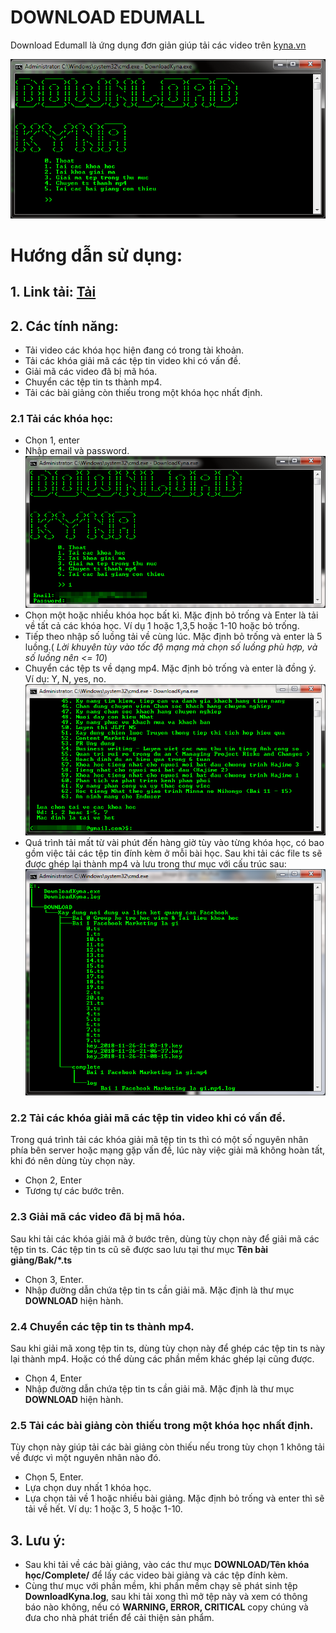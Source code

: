 # DOWNLOAD EDUMALL

Download Edumall là ứng dụng đơn giản giúp tải các video trên [kyna.vn](https://kyna.vn/)

![](img/Image_001.png)

# Hướng dẫn sử dụng:
## 1. Link tải: [Tải](https://github.com/NguyenKhong/Download_Kyna/raw/master/exe/DownloadKyna.exe)
## 2. Các tính năng:
* Tải video các khóa học hiện đang có trong tài khoản.
* Tải các khóa giải mã các tệp tin video khi có vấn đề.
* Giải mã các video đã bị mã hóa.
* Chuyển các tệp tin ts thành mp4.
* Tải các bài giảng còn thiếu trong một khóa học nhất định.
### 2.1 Tải các khóa học:
* Chọn 1, enter
* Nhập email và password.
![](img/Image_002.png)
* Chọn một hoặc nhiều khóa học bất kì. Mặc định bỏ trống và Enter là tải về tất cả các khóa học. Ví dụ 1 hoặc 1,3,5 hoặc 1-10 hoặc bỏ trống.
* Tiếp theo nhập số luồng tải về cùng lúc. Mặc định bỏ trống và enter là 5 luồng.( *Lời khuyên tùy vào tốc độ mạng mà chọn số luồng phù hợp, và số luồng nên <= 10*)
* Chuyển các tệp ts về dạng mp4. Mặc định bỏ trống và enter là đồng ý. Ví dụ: Y, N, yes, no.
![](img/Image_003.png)
* Quá trình tải mất từ vài phút đến hàng giờ tùy vào từng khóa học, có bao gồm việc tải các tệp tin đính kèm ở mỗi bài học. Sau khi tải các file ts sẽ được ghép lại thành mp4 và lưu trong thư mục với cấu trúc sau:
![](img/Image_004.png)

### 2.2 Tải các khóa giải mã các tệp tin video khi có vấn đề.
 Trong quá trình tải các khóa giải mã tệp tin ts thì có một số nguyên nhân phía bên server hoặc mạng gặp vấn đề, lúc này việc giải mã không hoàn tất, khi đó nên dùng tùy chọn này.
 * Chọn 2, Enter
 * Tương tự các bước trên.
### 2.3 Giải mã các video đã bị mã hóa.
 Sau khi tải các khóa giải mã ở bước trên, dùng tùy chọn này để giải mã các tệp tin ts. Các tệp tin ts cũ sẽ được sao lưu tại thư mục **Tên bài giảng/Bak/\*.ts**
* Chọn 3, Enter.
* Nhập đường dẫn chứa tệp tin ts cần giải mã. Mặc định là thư mục **DOWNLOAD** hiện hành.
### 2.4 Chuyển các tệp tin ts thành mp4.
 Sau khi giải mã xong tệp tin ts, dùng tùy chọn này để ghép các tệp tin ts này lại thành mp4. Hoặc có thể dùng các phần mềm khác ghép lại cũng được.
* Chọn 4, Enter
* Nhập đường dẫn chứa tệp tin ts cần giải mã. Mặc định là thư mục **DOWNLOAD** hiện hành.
### 2.5 Tải các bài giảng còn thiếu trong một khóa học nhất định.
 Tùy chọn này giúp tải các bài giảng còn thiếu nếu trong tùy chọn 1 không tải về được vì một nguyên nhân nào đó.
* Chọn 5, Enter.
* Lựa chọn duy nhất 1 khóa học.
* Lựa chọn tải về 1 hoặc nhiều bài giảng. Mặc định bỏ trống và enter thì sẽ tải về hết. Ví dụ: 1 hoặc 3, 5 hoặc 1-10. 

## 3. Lưu ý:
* Sau khi tải về các bài giảng, vào các thư mục **DOWNLOAD/Tên khóa học/Complete/** để lấy các video bài giảng và các tệp đính kèm.
* Cùng thư mục với phần mềm, khi phần mềm chạy sẽ phát sinh tệp **DownloadKyna.log**, sau khi tải xong thì mở tệp này và xem có thông báo nào không, nếu có **WARNING, ERROR, CRITICAL** copy chúng và đưa cho nhà phát triển để cải thiện sản phẩm.
